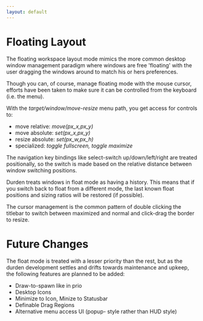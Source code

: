 ```yaml
---
layout: default
---
```


# Floating Layout

The floating workspace layout mode mimics the more common desktop window
management paradigm where windows are free 'floating' with the user
dragging the windows around to match his or hers preferences.

Though you can, of course, manage floating mode with the mouse cursor, efforts
have been taken to make sure it can be controlled from the keyboard (i.e. the
menu).

With the <i>target/window/move-resize</i> menu path, you get access for
controls to:

- move relative: <i>move(px_x,px_y)</i>
- move absolute: <i>set(px_x,px_y)</i>
- resize absolute: <i>set(px_w,px_h)</i>
- specialized: <i>toggle fullscreen, toggle maximize</i>

The navigation key bindings like select-switch up/down/left/right are treated
positionally, so the switch is made based on the relative distance between
window switching positions.

Durden treats windows in float mode as having a history. This means that
if you switch back to float from a different mode, the last known float
positions and sizing ratios will be restored (if possible).

The cursor management is the common pattern of double clicking the titlebar
to switch between maximized and normal and click-drag the border to resize.

# Future Changes
The float mode is treated with a lesser priority than the rest, but as the
durden development settles and drifts towards maintenance and upkeep, the
following features are planned to be added:

- Draw-to-spawn like in prio
- Desktop Icons
- Minimize to Icon, Minize to Statusbar
- Definable Drag Regions
- Alternative menu access UI (popup- style rather than HUD style)
